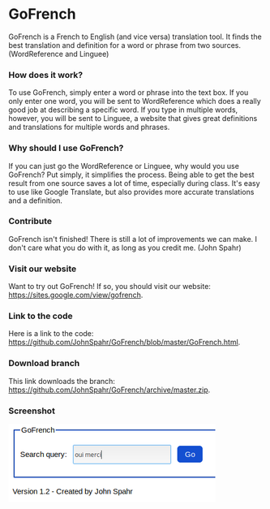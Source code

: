 # GoFrench
GoFrench is a French to English (and vice versa) translation tool. It finds the best translation and definition for a word or phrase from two sources. (WordReference and Linguee) 

### How does it work?
To use GoFrench, simply enter a word or phrase into the text box. If you only enter one word, you will be sent to WordReference which does a really good job at describing a specific word. If you type in multiple words, however, you will be sent to Linguee, a website that gives great definitions and translations for multiple words and phrases.

### Why should I use GoFrench?
If you can just go the WordReference or Linguee, why would you use GoFrench? Put simply, it simplifies the process. Being able to get the best result from one source saves a lot of time, especially during class. It's easy to use like Google Translate, but also provides more accurate translations and a definition.

### Contribute
GoFrench isn't finished! There is still a lot of improvements we can make. I don't care what you do with it, as long as you credit me. (John Spahr)

### Visit our website
Want to try out GoFrench! If so, you should visit our website: https://sites.google.com/view/gofrench.

### Link to the code
Here is a link to the code: https://github.com/JohnSpahr/GoFrench/blob/master/GoFrench.html.

### Download branch
This link downloads the branch: https://github.com/JohnSpahr/GoFrench/archive/master.zip.

### Screenshot
![Image of GoFrench](https://raw.githubusercontent.com/JohnSpahr/GoFrench/master/Screenshot%20(1).png)
